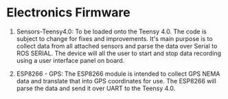 # Electronics Firmware

1. Sensors-Teensy4.0: To be loaded onto the Teensy 4.0. The code is subject to change for fixes and improvements. It's main purpose is to collect data from all attached sensors and parse the data over Serial to ROS SERIAL. The device will all the user to start and stop data recording using a user interface panel on board.

2. ESP8266 - GPS: The ESP8266 module is intended to collect GPS NEMA data and translate that into GPS coordinates for use. The ESP8266 will parse the data and send it over UART to the Teensy 4.0. 
